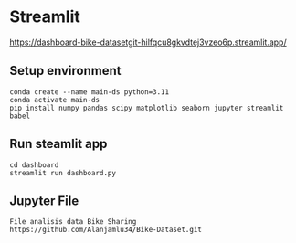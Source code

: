 # Streamlit
https://dashboard-bike-datasetgit-hilfqcu8gkvdtej3vzeo6p.streamlit.app/

## Setup environment
```
conda create --name main-ds python=3.11
conda activate main-ds
pip install numpy pandas scipy matplotlib seaborn jupyter streamlit babel
```

## Run steamlit app
```
cd dashboard
streamlit run dashboard.py
```
## Jupyter File
```
File analisis data Bike Sharing
https://github.com/Alanjamlu34/Bike-Dataset.git
```

